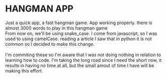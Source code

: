 # HANGMAN APP

Just a quick app, a fast hangman game. App working properly. there is almost 3000 words to play in this hangman game
</br>
From now on, we'll be using snake_case. I come from javascript, so I was used to using camelCase. reading a article I saw that in python it is not common so I decided to make this change.
</br>
</br>
I'm commiting these so I'm aware that I was not doing
nothing in relation to learning how to code. I'm taking the long road since I need the short now, it results in having no time at all, but the  small amout of time I have will be making this effort.
